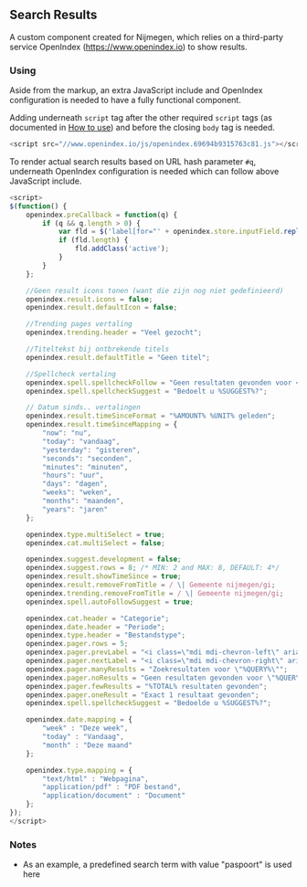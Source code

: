 ## Search Results

A custom component created for Nijmegen, which relies on a third-party service OpenIndex (https://www.openindex.io) to show results.

### Using

Aside from the markup, an extra JavaScript include and OpenIndex configuration is needed to have a fully functional component.

Adding underneath `script` tag after the other required `script` tags (as documented in [How to use](/docs/how-to-use)) and before the closing `body` tag is needed.

```javascript
<script src="//www.openindex.io/js/openindex.69694b9315763c81.js"></script>
```
To render actual search results based on URL hash parameter `#q`, underneath OpenIndex configuration is needed which can follow above JavaScript include.

```javascript
<script>
$(function() {
    openindex.preCallback = function(q) {
        if (q && q.length > 0) {
            var fld = $('label[for="' + openindex.store.inputField.replace('#', '') + '"]');
            if (fld.length) {
                fld.addClass('active');
            }
        }
    };

    //Geen result icons tonen (want die zijn nog niet gedefinieerd)
    openindex.result.icons = false;
    openindex.result.defaultIcon = false;

    //Trending pages vertaling
    openindex.trending.header = "Veel gezocht";

    //Titeltekst bij ontbrekende titels
    openindex.result.defaultTitle = "Geen titel";

    //Spellcheck vertaling
    openindex.spell.spellcheckFollow = "Geen resultaten gevonden voor <span>%QUERY%</span>, resultaten voor <span>%SUGGEST%</span> worden getoond.";
    openindex.spell.spellcheckSuggest = "Bedoelt u %SUGGEST%?";

    // Datum sinds.. vertalingen
    openindex.result.timeSinceFormat = "%AMOUNT% %UNIT% geleden";
    openindex.result.timeSinceMapping = {
        "now": "nu",
        "today": "vandaag",
        "yesterday": "gisteren",
        "seconds": "seconden",
        "minutes": "minuten",
        "hours": "uur",
        "days": "dagen",
        "weeks": "weken",
        "months": "maanden",
        "years": "jaren"
    };

    openindex.type.multiSelect = true;
    openindex.cat.multiSelect = false;

    openindex.suggest.development = false;
    openindex.suggest.rows = 8; /* MIN: 2 and MAX: 8, DEFAULT: 4*/
    openindex.result.showTimeSince = true;
    openindex.result.removeFromTitle = / \| Gemeente nijmegen/gi;
    openindex.trending.removeFromTitle = / \| Gemeente nijmegen/gi;
    openindex.spell.autoFollowSuggest = true;

    openindex.cat.header = "Categorie";
    openindex.date.header = "Periode";
    openindex.type.header = "Bestandstype";
    openindex.pager.rows = 5;
    openindex.pager.prevLabel = "<i class=\"mdi mdi-chevron-left\" aria-hidden=\"true\"></i>";
    openindex.pager.nextLabel = "<i class=\"mdi mdi-chevron-right\" aria-hidden=\"true\"></i>";
    openindex.pager.manyResults = "Zoekresultaten voor \"%QUERY%\"";
    openindex.pager.noResults = "Geen resultaten gevonden voor \"%QUERY%\"";
    openindex.pager.fewResults = "%TOTAL% resultaten gevonden";
    openindex.pager.oneResult = "Exact 1 resultaat gevonden";
    openindex.spell.spellcheckSuggest = "Bedoelde u %SUGGEST%?";

    openindex.date.mapping = {
        "week" : "Deze week",
        "today" : "Vandaag",
        "month" : "Deze maand"
    };

    openindex.type.mapping = {
        "text/html" : "Webpagina",
        "application/pdf" : "PDF bestand",
        "application/document" : "Document"
    };
});
</script>
```

### Notes

* As an example, a predefined search term with value "paspoort" is used here
